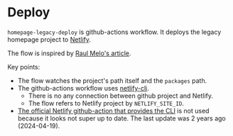 # Deploy

`homepage-legacy-deploy` is github-actions workflow. It deploys the legacy homepage
project to [Netlify](https://www.netlify.com).

The flow is inspired by [Raul Melo's article](https://www.raulmelo.me/en/blog/deploying-netlify-github-actions-guide).

Key points:
- The flow watches the project's path itself and the `packages` path.
- The github-actions workflow uses [netlify-cli](https://docs.netlify.com/cli/get-started/).
  - There is no any connection between github project and Netlify.
  - The flow refers to Netlify project by `NETLIFY_SITE_ID`.
- [The official Netlify github-action that provides the CLI](https://github.com/netlify/actions/tree/375963b92b795c7b979927c580dd6f2a65ebcf28/cli)
is not used because it looks not super up to date. The last update was 2 years ago (2024-04-19).

